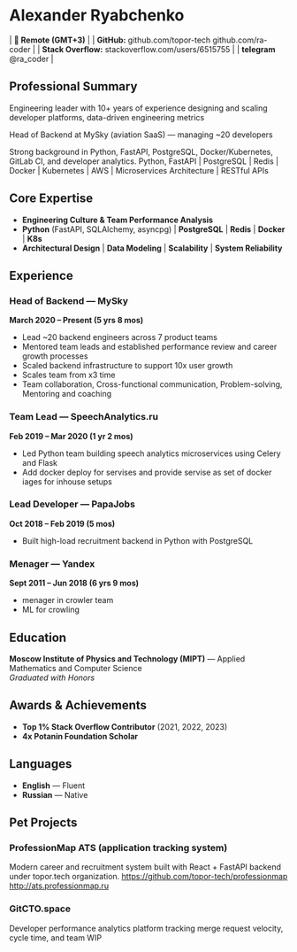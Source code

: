 # Alexander Ryabchenko

| **📍 Remote (GMT+3)** | 
| **GitHub:** github.com/topor-tech github.com/ra-coder |
| **Stack Overflow:** stackoverflow.com/users/6515755 |
| **telegram** @ra_coder |


## Professional Summary

Engineering leader with 10+ years of experience designing and scaling developer platforms, data-driven engineering metrics

Head of Backend at MySky (aviation SaaS) — managing ~20 developers

Strong background in Python, FastAPI, PostgreSQL, Docker/Kubernetes, GitLab CI, and developer analytics.
Python, FastAPI | PostgreSQL | Redis | Docker | Kubernetes | AWS | Microservices Architecture | RESTful APIs

## Core Expertise

- **Engineering Culture & Team Performance Analysis**
- **Python** (FastAPI, SQLAlchemy, asyncpg) | **PostgreSQL** | **Redis** | **Docker** | **K8s**
- **Architectural Design** | **Data Modeling** | **Scalability** | **System Reliability**

## Experience

### Head of Backend — MySky
**March 2020 – Present (5 yrs 8 mos)**

- Lead ~20 backend engineers across 7 product teams
- Mentored team leads and established performance review and career growth processes
- Scaled backend infrastructure to support 10x user growth
- Scales team from x3 time
- Team collaboration, Cross-functional communication, Problem-solving, Mentoring and coaching


### Team Lead — SpeechAnalytics.ru
**Feb 2019 – Mar 2020 (1 yr 2 mos)**

- Led Python team building speech analytics microservices using Celery and Flask
- Add docker deploy for servises and provide servise as set of docker iages for inhouse setups 

### Lead Developer — PapaJobs
**Oct 2018 – Feb 2019 (5 mos)**

- Built high-load recruitment backend in Python with PostgreSQL


### Menager — Yandex
**Sept 2011 – Jun 2018 (6 yrs 9 mos)**

- menager in crowler team
- ML for crowling
  

## Education

**Moscow Institute of Physics and Technology (MIPT)** — Applied Mathematics and Computer Science  
*Graduated with Honors*

## Awards & Achievements

- **Top 1% Stack Overflow Contributor** (2021, 2022, 2023)
- **4x Potanin Foundation Scholar**

## Languages

- **English** — Fluent
- **Russian** — Native

## Pet Projects

### ProfessionMap ATS (application tracking system)
Modern career and recruitment system built with React + FastAPI backend under topor.tech organization.
https://github.com/topor-tech/professionmap
http://ats.professionmap.ru

### GitCTO.space
Developer performance analytics platform tracking merge request velocity, cycle time, and team WIP
